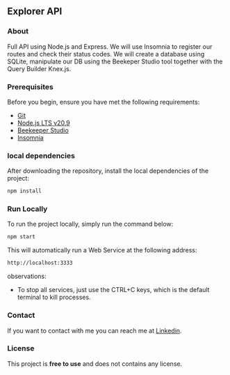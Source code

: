 ## Explorer API

### About

Full API using Node.js and Express. We will use Insomnia to register our routes and check their status codes. We will create a database using SQLite, manipulate our DB using the Beekeper Studio tool together with the Query Builder Knex.js.

### Prerequisites

Before you begin, ensure you have met the following requirements:

- [Git](https://git-scm.com/downloads 'Download Git')
- [Node.js LTS v20.9](https://nodejs.org/en 'Download Node.js LTS v20.9')
- [Beekeeper Studio](https://www.beekeeperstudio.io/ 'Download Beekeeper Studio')
- [Insomnia](https://insomnia.rest/download 'Doenload Insomnia')

### local dependencies

After downloading the repository, install the local dependencies of the project:

```bash
npm install
```

### Run Locally

To run the project locally, simply run the command below:

```bash
npm start
```

This will automatically run a Web Service at the following address:

```bash
http://localhost:3333
```

observations:

- To stop all services, just use the CTRL+C keys, which is the default terminal to kill processes.

### Contact

If you want to contact with me you can reach me at [Linkedin](https://www.linkedin.com/in/denilsonbaptista/).

### License

This project is **free to use** and does not contains any license.
